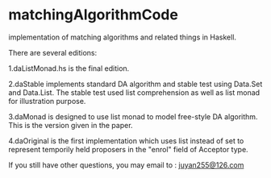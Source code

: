 # matchingAlgorithmCode
implementation of matching algorithms and related things in Haskell.

There are several editions:

1.daListMonad.hs is the final edition.

2.daStable implements standard DA algorithm and stable test using Data.Set 
and Data.List. The stable test used list comprehension as well as list monad for illustration purpose. 

3.daMonad is designed to use list monad to model free-style DA algorithm. This is the
version given in the paper.

4.daOriginal is the first implementation which uses list instead of set to represent temporily held proposers in the "enrol" field of Acceptor type.

If you still have other questions, you may email to : juyan255@126.com 
